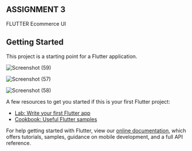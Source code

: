 ## ASSIGNMENT 3

FLUTTER Ecommerce UI

## Getting Started

This project is a starting point for a Flutter application.

![Screenshot (59)](https://user-images.githubusercontent.com/45971568/120926087-5646c180-c690-11eb-87a0-3e62f9706ee3.png)

![Screenshot (57)](https://user-images.githubusercontent.com/45971568/120926147-8ee69b00-c690-11eb-8717-9b9ec5e24800.png)

![Screenshot (58)](https://user-images.githubusercontent.com/45971568/120926080-51820d80-c690-11eb-912a-2bd1cd65e5a9.png)


A few resources to get you started if this is your first Flutter project:

- [Lab: Write your first Flutter app](https://flutter.dev/docs/get-started/codelab)
- [Cookbook: Useful Flutter samples](https://flutter.dev/docs/cookbook)

For help getting started with Flutter, view our
[online documentation](https://flutter.dev/docs), which offers tutorials,
samples, guidance on mobile development, and a full API reference.
